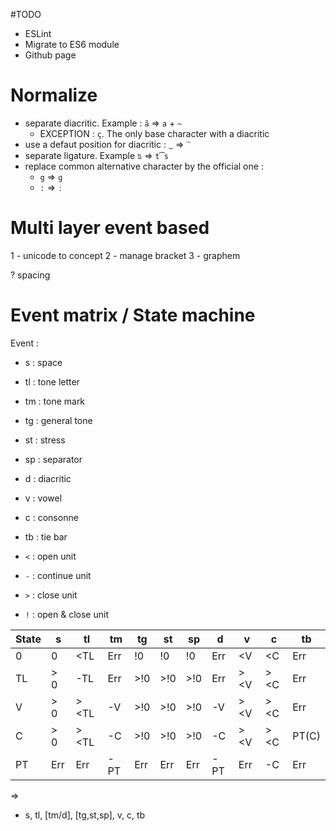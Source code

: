 #TODO
- ESLint
- Migrate to ES6 module
- Github page

# Normalize

- separate diacritic. Example : `ã` => `a` + `~`
  - EXCEPTION : `ç`. The only base character with a diacritic
- use a defaut position for diacritic : `͜ ` => `⁀`
- separate ligature. Example `ʦ` => `t͡s`
- replace common alternative character by the official one :
  - `g` => `ɡ`
  - `:` => `ː`

# Multi layer event based
1 - unicode to concept
2 - manage bracket
3 - graphem  

? spacing

# Event matrix / State machine

Event :
- s : space
- tl : tone letter
- tm : tone mark
- tg : general tone
- st : stress
- sp : separator
- d : diacritic
- v : vowel
- c : consonne
- tb : tie bar

- `<` : open unit
- `-` : continue unit
- `>` : close unit
- `!` : open & close unit

| State | s   | tl  | tm  | tg  | st  | sp  |  d  |  v  |  c  | tb  |
| ---   | --- | --- | --- | --- | --- | --- | --- | --- | --- | --- |
| 0     | 0   | <TL | Err | !0  | !0  | !0  | Err | <V  | <C  | Err |
| TL    | > 0 | -TL | Err | >!0 | >!0 | >!0 | Err | ><V | ><C | Err |
| V     | > 0 | ><TL| -V  | >!0 | >!0 | >!0 | -V  | ><V | ><C | Err |
| C     | > 0 | ><TL| -C  | >!0 | >!0 | >!0 | -C  | ><V | ><C |PT(C)|
| PT    | Err | Err | -PT | Err | Err | Err | -PT | Err | -C  | Err |

=>
 - s, tl, [tm/d], [tg,st,sp], v, c, tb